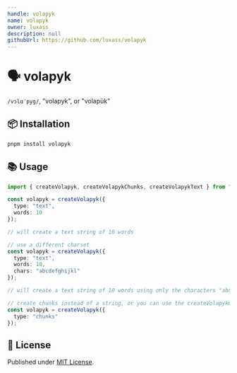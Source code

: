 ```yaml
---
handle: volapyk
name: volapyk
owner: luxass
description: null
githubUrl: https://github.com/luxass/volapyk
---
```


# 🗣️ volapyk

`/vɔlɑˈpyg/`, "volapyk", or "volapük"

## 📦 Installation

```sh
pnpm install volapyk
```

## 📚 Usage

```ts
import { createVolapyk, createVolapykChunks, createVolapykText } from "volapyk";

const volapyk = createVolapyk({
  type: "text",
  words: 10
});

// will create a text string of 10 words

// use a different charset
const volapyk = createVolapyk({
  type: "text",
  words: 10,
  chars: "abcdefghijkl"
});

// will create a text string of 10 words using only the characters "abcdefghijkl"

// create chunks instead of a string, or you can use the createVolapykChunks function
const volapyk = createVolapyk({
  type: "chunks"
});
```

## 📄 License

Published under [MIT License](https://github.com/luxass/volapyk/blob/main/LICENSE).
